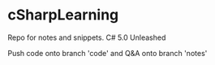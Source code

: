 # cSharpLearning
Repo for notes and snippets. C# 5.0 Unleashed

Push code onto branch 'code' and Q&A onto branch 'notes'
